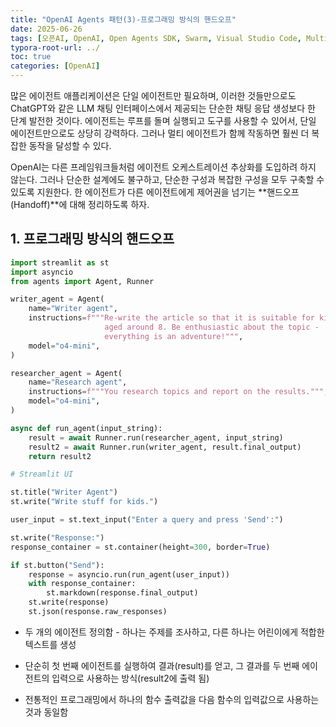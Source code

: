 ```yaml
---
title: "OpenAI Agents 패턴(3)-프로그래밍 방식의 핸드오프"
date: 2025-06-26
tags: [오픈AI, OpenAI, Open Agents SDK, Swarm, Visual Studio Code, Multi-Agents, 멀티 에이전트]
typora-root-url: ../
toc: true
categories: [OpenAI]
---
```


많은 에이전트 애플리케이션은 단일 에이전트만 필요하며, 이러한 것들만으로도 ChatGPT와 같은 LLM 채팅 인터페이스에서 제공되는 단순한 채팅 응답 생성보다 한 단계 발전한 것이다. 에이전트는 루프를 돌며 실행되고 도구를 사용할 수 있어서, 단일 에이전트만으로도 상당히 강력하다. 그러나 멀티 에이전트가 함께 작동하면 훨씬 더 복잡한 동작을 달성할 수 있다.

OpenAI는 다른 프레임워크들처럼 에이전트 오케스트레이션 추상화를 도입하려 하지 않는다. 그러나 단순한 설계에도 불구하고, 단순한 구성과 복잡한 구성을 모두 구축할 수 있도록 지원한다. 한 에이전트가 다른 에이전트에게 제어권을 넘기는 **핸드오프(Handoff)**에 대해 정리하도록 하자. 



## 1. 프로그래밍 방식의 핸드오프

```python
import streamlit as st
import asyncio
from agents import Agent, Runner

writer_agent = Agent(
    name="Writer agent",
    instructions=f"""Re-write the article so that it is suitable for kids
                     aged around 8. Be enthusiastic about the topic -
                     everything is an adventure!""",
    model="o4-mini",
)

researcher_agent = Agent(
    name="Research agent",
    instructions=f"""You research topics and report on the results.""",
    model="o4-mini",
)

async def run_agent(input_string):
    result = await Runner.run(researcher_agent, input_string)
    result2 = await Runner.run(writer_agent, result.final_output)
    return result2

# Streamlit UI

st.title("Writer Agent")
st.write("Write stuff for kids.")

user_input = st.text_input("Enter a query and press 'Send':")

st.write("Response:")
response_container = st.container(height=300, border=True)

if st.button("Send"):
    response = asyncio.run(run_agent(user_input))
    with response_container:
        st.markdown(response.final_output)
    st.write(response)
    st.json(response.raw_responses)
```

* 두 개의 에이전트 정의함 - 하나는 주제를 조사하고, 다른 하나는 어린이에게 적합한 텍스트를 생성

* 단순히 첫 번째 에이전트를 실행하여 결과(result)를 얻고, 그 결과를 두 번째 에이전트의 입력으로 사용하는 방식(result2에 출력 됨)

* 전통적인 프로그래밍에서 하나의 함수 출력값을 다음 함수의 입력값으로 사용하는 것과 동일함

  
